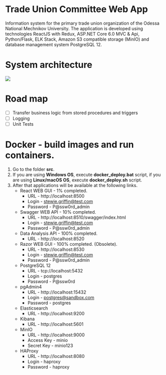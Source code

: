 # Trade Union Committee Web App
Information system for the primary trade union organization of the Odessa National Mechnikov University. The application is developed using technologies ReactJS with Redux, ASP.NET Core 6.0 MVC &amp; Api, Python/Flask, ELK Stack, Amazon S3 compatible storage (MinIO) and database management system PostgreSQL 12.

# System architecture
![](https://github.com/zavada-sergey/TradeUnionCommittee.Web.App/blob/master/blob/Architecture.png)

# Road map
- [ ] Transfer business logic from stored procedures and triggers
- [ ] Logging
- [ ] Unit Tests

# Docker - build images and run containers.
1. Go to the folder **src**.
2. If you are using **Windows OS**, execute **docker_deploy.bat** script, if you are using **Linux/macOS OS**, execute **docker_deploy.sh** script.
3. After that applications will be available at the following links.
    - React WEB GUI - 1% completed.
        - URL - http://localhost:8500
        - Login - stewie.griffin@test.com
        - Password - P@ssw0rd_admin
    - Swagger WEB API - 10% completed.
        - URL - http://localhost:8510/swagger/index.html
        - Login - stewie.griffin@test.com
        - Password - P@ssw0rd_admin
    - Data Analysis API - 100% completed.
        - URL - http://localhost:8520
    - Razor WEB GUI - 100% completed. (Obsolete).
        - URL - http://localhost:8530
        - Login - stewie.griffin@test.com
        - Password - P@ssw0rd_admin
    - PostgreSQL 12
        - URL - tcp://localhost:5432
        - Login - postgres
        - Password - P@ssw0rd
    - pgAdmin4
        - URL - http://localhost:15432
        - Login - postgres@sandbox.com
        - Password - postgres
    - Elasticsearch
        - URL - http://localhost:9200
    - Kibana
        - URL - http://localhost:5601
    - MinIO
        - URL - http://localhost:9000
        - Access Key - minio
        - Secret Key - minio123
    - HAProxy
        - URL - http://localhost:8080
        - Login - haproxy
        - Password - haproxy
